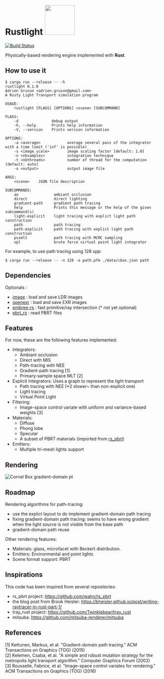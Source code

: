 <h1>
Rustlight <img src="http://beltegeuse.s3-website-ap-northeast-1.amazonaws.com/rustlight/logo.png" width="96"> 
</h1>

[![Build Status](https://travis-ci.org/beltegeuse/rustlight.svg?branch=master)](https://travis-ci.org/beltegeuse/rustlight)

Physically-based rendering engine implemented with **Rust**.

## How to use it

```
$ cargo run --release -- -h
rustlight 0.1.0
Adrien Gruson <adrien.gruson@gmail.com>
A Rusty Light Transport simulation program

USAGE:
    rustlight [FLAGS] [OPTIONS] <scene> [SUBCOMMAND]

FLAGS:
    -d               debug output
    -h, --help       Prints help information
    -V, --version    Prints version information

OPTIONS:
    -a <average>            average several pass of the integrator with a time limit ('inf' is possible)
    -s <image_scale>        image scaling factor [default: 1.0]
    -n <nbsamples>          integration technique
    -t <nbthreads>          number of thread for the computation [default: auto]
    -o <output>             output image file

ARGS:
    <scene>    JSON file description

SUBCOMMANDS:
    ao                ambiant occlusion
    direct            direct lighting
    gradient-path     gradient path tracing
    help              Prints this message or the help of the given subcommand(s)
    light-explicit    light tracing with explict light path construction
    path              path tracing
    path-explicit     path tracing with explict light path construction
    pssmlt            path tracing with MCMC sampling
    vpl               brute force virtual point light integrator
```

For example, to use path tracing using 128 spp:
```
$ cargo run --release -- -n 128 -o path.pfm ./data/cbox.json path
```

## Dependencies

Optionals : 

- [image](https://github.com/image-rs/image) : load and save LDR images
- [openexr](https://github.com/cessen/openexr-rs) : load and save EXR images
- [embree-rs](https://github.com/Twinklebear/embree-rs) : fast primitive/ray intersection (* not yet optional)
- [pbrt_rs](https://github.com/beltegeuse/pbrt_rs) : read PBRT files 

## Features

For now, these are the following features implemented:
- Integrators: 
    * Ambiant occlusion
    * Direct with MIS
    * Path-tracing with NEE
    * Gradient-path tracing [1]
    * Primary-sample space MLT [2]
- Explicit Integrators: Uses a graph to represent the light transport
    * Path tracing with NEE (*2 slower~ than non-explicit one)
    * Light tracing
    * Virtual Point Light
- Filtering: 
    * Image-space control variate with uniform and variance-based weights [3]
- Materials: 
    * Diffuse
    * Phong lobe
    * Specular
    * A subset of PBRT materials (imported from [rs_pbrt](https://github.com/wahn/rs_pbrt))
- Emitters: 
    * Multiple tri-mesh lights support

## Rendering

![Cornel Box gradient-domain pt](http://beltegeuse.s3-website-ap-northeast-1.amazonaws.com/rustlight/pbrt_rs.png)

## Roadmap

Rendering algorithms for path-tracing:

- use the explict layout to do implement gradient-domain path tracing
- fixing gradient-domain path tracing: seems to have wrong gradient when the light source is not visible from the base path
- gradient-domain path reuse

Other rendering features:

- Materials: glass, microfacet with Beckert distribution.
- Emitters: Environmental and point lights
- Scene format support: PBRT

## Inspirations

This code has been inspired from several repositories:

- rs_pbrt project: https://github.com/wahn/rs_pbrt
- the blog post from Brook Heisler: https://bheisler.github.io/post/writing-raytracer-in-rust-part-1/
- tray_rust project: https://github.com/Twinklebear/tray_rust
- mitsuba: https://github.com/mitsuba-renderer/mitsuba

## References
[1] Kettunen, Markus, et al. "Gradient-domain path tracing." ACM Transactions on Graphics (TOG) (2015) \
[2] Kelemen, Csaba, et al. "A simple and robust mutation strategy for the metropolis light transport algorithm." Computer Graphics Forum (2002) \
[3] Rousselle, Fabrice, et al. "Image-space control variates for rendering." ACM Transactions on Graphics (TOG) (2016) 
